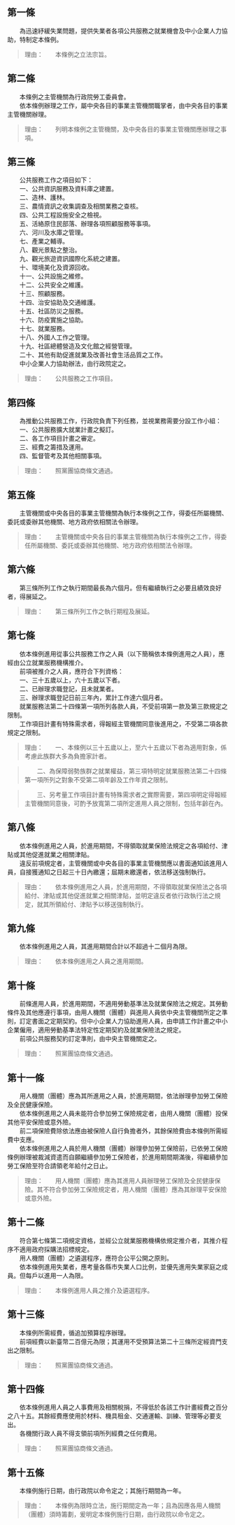 第一條 
-------
　　為迅速紓緩失業問題，提供失業者各項公共服務之就業機會及中小企業人力協助，特制定本條例。  
> 理由：　　本條例之立法宗旨。



第二條 
-------
　　本條例之主管機關為行政院勞工委員會。  
　　依本條例辦理之工作，屬中央各目的事業主管機關職掌者，由中央各目的事業主管機關辦理。  
> 理由：　　列明本條例之主管機關，及中央各目的事業主管機關應辦理之事項。



第三條 
-------
　　公共服務工作之項目如下：  
　　一、公共資訊服務及資料庫之建置。  
　　二、造林、護林。  
　　三、農情資訊之收集調查及相關業務之查核。  
　　四、公共工程設施安全之檢視。  
　　五、活絡原住民部落、辦理各項照顧服務等事項。  
　　六、河川及水庫之管理。  
　　七、產業之輔導。  
　　八、觀光景點之整治。  
　　九、觀光旅遊資訊國際化系統之建置。  
　　十、環境美化及資源回收。  
　　十一、公共設施之維修。  
　　十二、公共安全之維護。  
　　十三、照顧服務。  
　　十四、治安協助及交通維護。  
　　十五、社區防災之服務。  
　　十六、防疫實施之協助。  
　　十七、就業服務。  
　　十八、外國人工作之管理。  
　　十九、社區總體營造及文化館之經營管理。  
　　二十、其他有助促進就業及改善社會生活品質之工作。  
　　中小企業人力協助辦法，由行政院定之。  
> 理由：　　公共服務之工作項目。



第四條 
-------
　　為推動公共服務工作，行政院負責下列任務，並視業務需要分設工作小組：  
　　一、公共服務擴大就業計畫之擬訂。  
　　二、各工作項目計畫之審定。  
　　三、經費之籌措及運用。  
　　四、監督管考及其他相關事項。  
> 理由：　　照黨團協商條文通過。



第五條 
-------
　　主管機關或中央各目的事業主管機關為執行本條例之工作，得委任所屬機關、委託或委辦其他機關、地方政府依相關法令辦理。  
> 理由：　　主管機關或中央各目的事業主管機關為執行本條例之工作，得委任所屬機關、委託或委辦其他機關、地方政府依相關法令辦理。



第六條 
-------
　　第三條所列工作之執行期間最長為六個月。但有繼續執行之必要且績效良好者，得展延之。  
> 理由：　　第三條所列工作之執行期程及展延。



第七條 
-------
　　依本條例進用從事公共服務工作之人員（以下簡稱依本條例進用之人員），應經由公立就業服務機構推介。  
　　前項被推介之人員，應符合下列資格：  
　　一、三十五歲以上，六十五歲以下者。  
　　二、已辦理求職登記，且未就業者。  
　　三、辦理求職登記日前三年內，累計工作達六個月者。  
　　就業服務法第二十四條第一項所列各款人員，不受前項第一款及第三款規定之限制。  
　　工作項目計畫有特殊需求者，得報經主管機關同意後進用之，不受第二項各款規定之限制。  
> 理由：　　一、本條例以三十五歲以上，至六十五歲以下者為適用對象，係考慮此族群大多為負擔家計者。

> 　　二、為保障弱勢族群之就業權益，第三項特明定就業服務法第二十四條第一項所列之對象不受第二項年齡及工作年資之限制。

> 　　三、另考量工作項目計畫有特殊需求者之實際需要，第四項明定得報經主管機關同意後，可酌予放寬第二項所定進用人員之限制，包括年齡在內。



第八條 
-------
　　依本條例進用之人員，於進用期間，不得領取就業保險法規定之各項給付、津貼或其他促進就業之相關津貼。  
　　違反前項規定者，主管機關或中央各目的事業主管機關應以書面通知該進用人員，自接獲通知之日起三十日內繳還；屆期未繳還者，依法移送強制執行。  
> 理由：　　依本條例進用之人員，於進用期間，不得領取就業保險法之各項給付、津貼或其他促進就業之相關津貼，並明定違反者依行政執行法之規定，就其所領給付、津貼予以移送強制執行。



第九條 
-------
　　依本條例進用之人員，其進用期間合計以不超過十二個月為限。  
> 理由：　　依本條例進用之人員之進用期間。



第十條 
-------
　　前條進用人員，於進用期間，不適用勞動基準法及就業保險法之規定。其勞動條件及其他應遵行事項，由用人機關（團體）與進用人員依中央主管機關所定之準則，訂定書面之定期契約。但中小企業人力協助進用人員，由申請工作計畫之中小企業僱用，適用勞動基準法特定性定期契約及就業保險法之規定。  
　　前項公共服務契約訂定準則，由中央主管機關定之。  
> 理由：　　照黨團協商條文通過。



第十一條 
---------
　　用人機關（團體）應為其所進用之人員，於進用期間，依法辦理參加勞工保險及全民健康保險。  
　　依本條例進用之人員未能符合參加勞工保險規定者，由用人機關（團體）投保其他平安保險或意外險。  
　　前二項保險費除依法應由被保險人自行負擔者外，其餘保險費由本條例所需經費中支應。  
　　依本條例進用之人員於用人機關（團體）辦理參加勞工保險前，已依勞工保險條例辦理被裁減資遣而自願繼續參加勞工保險者，於進用期間期滿後，得繼續參加勞工保險至符合請領老年給付之日止。  
> 理由：　　用人機關（團體）應為其進用人員辦理勞工保險及全民健康保險。其不符合參加勞工保險規定者，用人機關（團體）應為其辦理平安保險或意外險。



第十二條 
---------
　　符合第七條第二項規定資格，並經公立就業服務機構依規定推介者，其推介程序不適用政府採購法招標規定。  
　　用人機關（團體）之遴選程序，應符合公平公開之原則。  
　　依本條例進用失業者，應考量各縣市失業人口比例，並優先進用失業家庭之成員。但每戶以進用一人為限。  
> 理由：　　本條例進用人員之推介及遴選程序。



第十三條 
---------
　　本條例所需經費，循追加預算程序辦理。  
　　前項經費以新臺幣二百億元為限；其運用不受預算法第二十三條所定經資門支出之限制。  
> 理由：　　照黨團協商條文通過。



第十四條 
---------
　　依本條例進用人員之人事費用及相關稅捐，不得低於各該工作計畫經費之百分之八十五。其餘經費應使用於材料、機具租金、交通運輸、訓練、管理等必要支出。  
　　各機關行政人員不得支領前項所列經費之任何費用。  
> 理由：　　照黨團協商條文通過。



第十五條 
---------
　　本條例施行日期，由行政院以命令定之；其施行期間為一年。  
> 理由：　　本條例為限時立法，施行期間定為一年；且為因應各用人機關（團體）須時籌劃，爰明定本條例施行日期，由行政院以命令定之。